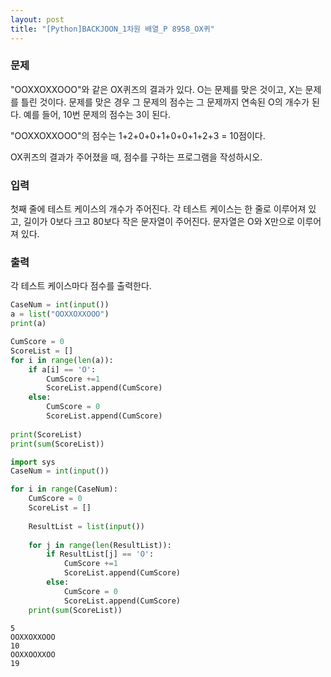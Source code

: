 ```yaml
---
layout: post
title: "[Python]BACKJOON_1차원 배열_P 8958_OX퀴"
---
```


### 문제
"OOXXOXXOOO"와 같은 OX퀴즈의 결과가 있다. O는 문제를 맞은 것이고, X는 문제를 틀린 것이다. 문제를 맞은 경우 그 문제의 점수는 그 문제까지 연속된 O의 개수가 된다. 예를 들어, 10번 문제의 점수는 3이 된다.

"OOXXOXXOOO"의 점수는 1+2+0+0+1+0+0+1+2+3 = 10점이다.

OX퀴즈의 결과가 주어졌을 때, 점수를 구하는 프로그램을 작성하시오.

### 입력
첫째 줄에 테스트 케이스의 개수가 주어진다. 각 테스트 케이스는 한 줄로 이루어져 있고, 길이가 0보다 크고 80보다 작은 문자열이 주어진다. 문자열은 O와 X만으로 이루어져 있다.

### 출력
각 테스트 케이스마다 점수를 출력한다.


```python
CaseNum = int(input())
a = list("OOXXOXXOOO")
print(a)
```


```python
CumScore = 0
ScoreList = []
for i in range(len(a)):
    if a[i] == 'O':
        CumScore +=1
        ScoreList.append(CumScore)
    else:
        CumScore = 0
        ScoreList.append(CumScore)
    
print(ScoreList)
print(sum(ScoreList))
```


```python
import sys
CaseNum = int(input())

for i in range(CaseNum):
    CumScore = 0
    ScoreList = []
    
    ResultList = list(input())
    
    for j in range(len(ResultList)):
        if ResultList[j] == 'O':
            CumScore +=1
            ScoreList.append(CumScore)
        else:
            CumScore = 0
            ScoreList.append(CumScore)
    print(sum(ScoreList))

```

    5
    OOXXOXXOOO
    10
    OOXXOOXXOO
    19
    


```python

```
